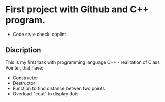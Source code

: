 # First project with Github and C++ program.

* Code style check: cpplint

## Discription

This is my first task with programming language C++ - realitation of Class Pointer, that have:
* Constructor
* Destructor
* Function to find distance betwen two points
* Overload "cout" to display dots
